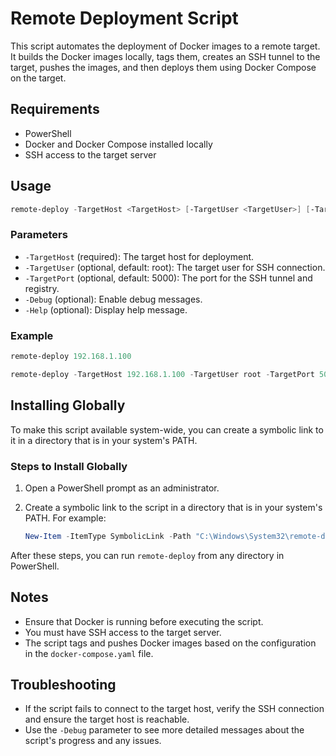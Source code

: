 # Remote Deployment Script

This script automates the deployment of Docker images to a remote target. It builds the Docker images locally, tags them, creates an SSH tunnel to the target, pushes the images, and then deploys them using Docker Compose on the target.

## Requirements

- PowerShell
- Docker and Docker Compose installed locally
- SSH access to the target server

## Usage

```powershell
remote-deploy -TargetHost <TargetHost> [-TargetUser <TargetUser>] [-TargetPort <TargetPort>] [-Debug] [-Help]
```

### Parameters

- `-TargetHost` (required): The target host for deployment.
- `-TargetUser` (optional, default: root): The target user for SSH connection.
- `-TargetPort` (optional, default: 5000): The port for the SSH tunnel and registry.
- `-Debug` (optional): Enable debug messages.
- `-Help` (optional): Display help message.

### Example

```powershell
remote-deploy 192.168.1.100
```

```powershell
remote-deploy -TargetHost 192.168.1.100 -TargetUser root -TargetPort 5000 -Debug
```

## Installing Globally

To make this script available system-wide, you can create a symbolic link to it in a directory that is in your system's PATH.

### Steps to Install Globally

1. Open a PowerShell prompt as an administrator.
2. Create a symbolic link to the script in a directory that is in your system's PATH. For example:

   ```powershell
   New-Item -ItemType SymbolicLink -Path "C:\Windows\System32\remote-deploy.ps1" -Target ".\remote-deploy.ps1"
   ```

After these steps, you can run `remote-deploy` from any directory in PowerShell.

## Notes

- Ensure that Docker is running before executing the script.
- You must have SSH access to the target server.
- The script tags and pushes Docker images based on the configuration in the `docker-compose.yaml` file.

## Troubleshooting

- If the script fails to connect to the target host, verify the SSH connection and ensure the target host is reachable.
- Use the `-Debug` parameter to see more detailed messages about the script's progress and any issues.
